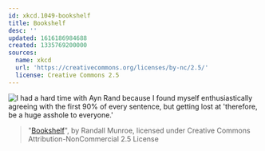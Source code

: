 ```yaml
---
id: xkcd.1049-bookshelf
title: Bookshelf
desc: ''
updated: 1616186984688
created: 1335769200000
sources:
  name: xkcd
  url: 'https://creativecommons.org/licenses/by-nc/2.5/'
  license: Creative Commons 2.5
---
```

![I had a hard time with Ayn Rand because I found myself enthusiastically agreeing with the first 90% of every sentence, but getting lost at 'therefore, be a huge asshole to everyone.'](https://imgs.xkcd.com/comics/bookshelf.png)
> "[Bookshelf](https://xkcd.com/1049/)", by Randall Munroe, licensed under Creative Commons Attribution-NonCommercial 2.5 License
